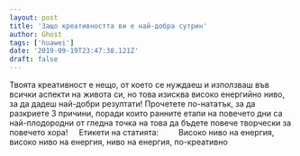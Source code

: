 ```yaml
---
layout: post
title: 'Защо креативността ви е най-добра сутрин'
author: Ghost
tags: ['huawei']
date: '2019-09-19T23:47:38.121Z'
draft: false
---
```


Твоята креативност е нещо, от което се нуждаеш и използваш във всички аспекти на живота си, но това изисква високо енергийно ниво, за да дадеш най-добри резултати! Прочетете по-нататък, за да разкриете 3 причини, поради които ранните етапи на повечето дни са най-плодородни от гледна точка на това да бъдете повече творчески за повечето хора!     Етикети на статията:         Високо ниво на енергия, високо ниво на енергия, ниво на енергия, по-креативно
